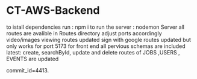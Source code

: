 # CT-AWS-Backend

to istall dependencies run : npm i
to run the server : nodemon Server
all routes are avalible in Routes directory
adjust ports accordingly
video/images viewing routes updated
sign with google routes updated but only works for port 5173 for front end
all pervious schemas are included
latest:
create, searchById, update and delete routes of JOBS ,USERS , EVENTS are updated

commit_id=4413.
 
